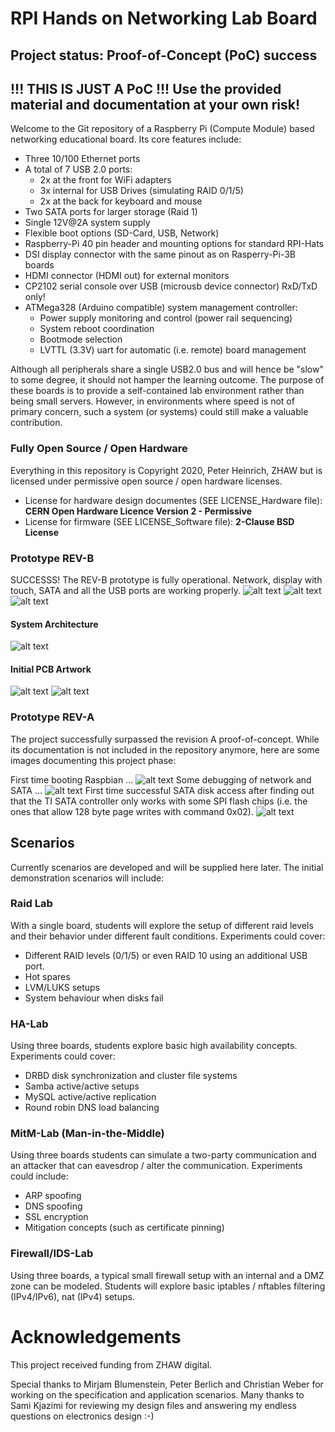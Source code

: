 # RPI Hands on Networking Lab Board

## Project status: Proof-of-Concept (PoC) success
## !!! THIS IS JUST A PoC !!! Use the provided material and documentation at your own risk!
Welcome to the Git repository of a Raspberry Pi (Compute Module) based networking educational board. Its core features include:
* Three 10/100 Ethernet ports
* A total of 7 USB 2.0 ports:
  * 2x at the front for WiFi adapters
  * 3x internal for USB Drives (simulating RAID 0/1/5)
  * 2x at the back for keyboard and mouse
* Two SATA ports for larger storage (Raid 1)
* Single 12V@2A system supply
* Flexible boot options (SD-Card, USB, Network)
* Raspberry-Pi 40 pin header and mounting options for standard RPI-Hats
* DSI display connector with the same pinout as on Rasperry-Pi-3B boards
* HDMI connector (HDMI out) for external monitors
* CP2102 serial console over USB (microusb device connector) RxD/TxD only!
* ATMega328 (Arduino compatible) system management controller:
  * Power supply monitoring and control (power rail sequencing)
  * System reboot coordination
  * Bootmode selection
  * LVTTL (3.3V) uart for automatic (i.e. remote) board management

Although all peripherals share a single USB2.0 bus and will hence be "slow" to some degree, it should not hamper the learning outcome. 
The purpose of these boards is to provide a self-contained lab environment rather than being small servers. However, in environments where 
speed is not of primary concern, such a system (or systems) could still make a valuable contribution. 

### Fully Open Source / Open Hardware
Everything in this repository is Copyright 2020, Peter Heinrich, ZHAW but is licensed under permissive open source / open hardware licenses.
* License for hardware design documentes (SEE LICENSE_Hardware file): <strong>CERN Open Hardware Licence Version 2 - Permissive</strong>
* License for firmware (SEE LICENSE_Software file): <strong>2-Clause BSD License</strong> 

### Prototype REV-B
SUCCESSS! The REV-B prototype is fully operational. Network, display with touch, SATA and all the USB ports are working properly.
![alt text](https://github.com/peterheinrich/ZHAW_DFF_RPI_Network_Lab_Board/blob/master/doc/REV-B-4DPI_HAT.jpeg "Final System With HAT")
![alt text](https://github.com/peterheinrich/ZHAW_DFF_RPI_Network_Lab_Board/blob/master/doc/REV-B-TOP.jpeg "TOP")
![alt text](https://github.com/peterheinrich/ZHAW_DFF_RPI_Network_Lab_Board/blob/master/doc/REV-B-BOTTOM.jpeg "BOTTOM")

#### System Architecture
![alt text](https://github.com/peterheinrich/ZHAW_DFF_RPI_Network_Lab_Board/blob/master/doc/Architecture.png "Architecture Overview")
#### Initial PCB Artwork
![alt text](https://github.com/peterheinrich/ZHAW_DFF_RPI_Network_Lab_Board/blob/master/doc/Rendered_Top.png "PCB Artwork TOP")
![alt text](https://github.com/peterheinrich/ZHAW_DFF_RPI_Network_Lab_Board/blob/master/doc/Rendered_Bottom.png "PCB Artwork BOTTOM")

### Prototype REV-A
The project successfully surpassed the revision A proof-of-concept. While its documentation is not included in the repository anymore,
here are some images documenting this project phase:

First time booting Raspbian ...
![alt text](https://github.com/peterheinrich/ZHAW_DFF_RPI_Network_Lab_Board/blob/master/doc/REV-A-Booting.png "REV-A board booging")
Some debugging of network and SATA ...
![alt text](https://github.com/peterheinrich/ZHAW_DFF_RPI_Network_Lab_Board/blob/master/doc/REV-A-Debugging.jpg "REV-A board debugging")
First time successful SATA disk access after finding out that the TI SATA controller only works with some SPI flash chips (i.e. the ones that allow 128 byte page writes with command 0x02).
![alt text](https://github.com/peterheinrich/ZHAW_DFF_RPI_Network_Lab_Board/blob/master/doc/REV-A-SATA.jpg "REV-A board SATA")

## Scenarios
Currently scenarios are developed and will be supplied here later. The initial demonstration scenarios will include:
### Raid Lab
With a single board, students will explore the setup of different raid levels and their behavior under different fault conditions. 
Experiments could cover:
  * Different RAID levels (0/1/5) or even RAID 10 using an additional USB port.
  * Hot spares
  * LVM/LUKS setups
  * System behaviour when disks fail

### HA-Lab
Using three boards, students explore basic high availability concepts.
Experiments could cover:
  * DRBD disk synchronization and cluster file systems
  * Samba active/active setups
  * MySQL active/active replication
  * Round robin DNS load balancing
  
### MitM-Lab (Man-in-the-Middle)
Using three boards students can simulate a two-party communication and an attacker that can eavesdrop / alter the communication.
Experiments could include:
  * ARP spoofing
  * DNS spoofing
  * SSL encryption
  * Mitigation concepts (such as certificate pinning)

### Firewall/IDS-Lab
Using three boards, a typical small firewall setup with an internal and a DMZ zone can be modeled. Students will explore basic
iptables / nftables filtering (IPv4/IPv6), nat (IPv4) setups.

# Acknowledgements
This project received funding from ZHAW digital.

Special thanks to Mirjam Blumenstein, Peter Berlich and Christian Weber for working on the specification and application scenarios. Many thanks to Sami Kjazimi for reviewing my design files and answering my endless questions on electronics design :-)
